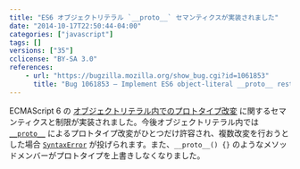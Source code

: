```yaml
---
title: "ES6 オブジェクトリテラル `__proto__` セマンティクスが実装されました"
date: "2014-10-17T22:50:44-04:00"
categories: ["javascript"]
tags: []
versions: ["35"]
cclicense: "BY-SA 3.0"
references:
    - url: "https://bugzilla.mozilla.org/show_bug.cgi?id=1061853"
      title: "Bug 1061853 – Implement ES6 object-literal __proto__ restrictions/semantics"
---
```

ECMAScript 6 の [オブジェクトリテラル内でのプロトタイプ改変](https://developer.mozilla.org/ja/docs/Web/JavaScript/Reference/Operators/Object_initializer#Prototype_mutation) に関するセマンティクスと制限が実装されました。今後オブジェクトリテラル内では [`__proto__`](https://developer.mozilla.org/ja/docs/Web/JavaScript/Reference/Global_Objects/Object/proto) によるプロトタイプ改変がひとつだけ許容され、複数改変を行おうとした場合 [`SyntaxError`](https://developer.mozilla.org/ja/docs/Web/JavaScript/Reference/Global_Objects/SyntaxError) が投げられます。また、`__proto__() {}` のようなメソッドメンバーがプロトタイプを上書きしなくなりました。
